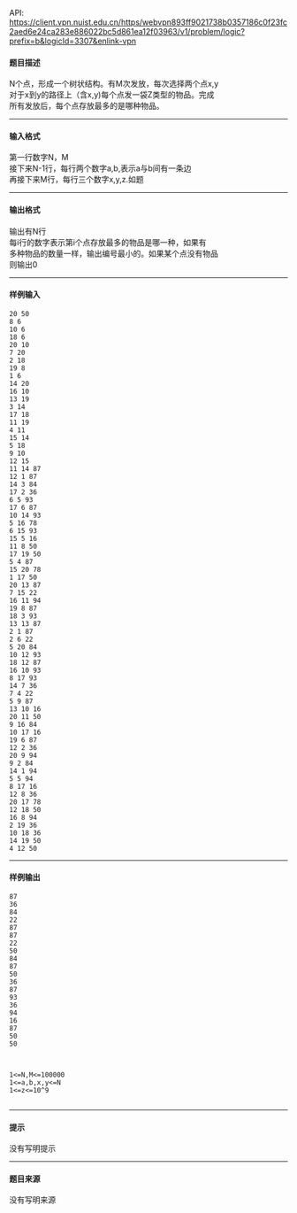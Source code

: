 API: https://client.vpn.nuist.edu.cn/https/webvpn893ff9021738b0357186c0f23fc2aed6e24ca283e886022bc5d861ea12f03963/v1/problem/logic?prefix=b&logicId=3307&enlink-vpn

#### 题目描述

N个点，形成一个树状结构。有M次发放，每次选择两个点x,y  
对于x到y的路径上（含x,y)每个点发一袋Z类型的物品。完成  
所有发放后，每个点存放最多的是哪种物品。

---

#### 输入格式

第一行数字N，M  
接下来N-1行，每行两个数字a,b,表示a与b间有一条边  
再接下来M行，每行三个数字x,y,z.如题

---

#### 输出格式

  

输出有N行  
每i行的数字表示第i个点存放最多的物品是哪一种，如果有  
多种物品的数量一样，输出编号最小的。如果某个点没有物品  
则输出0

---

#### 样例输入
```
20 50
8 6
10 6
18 6
20 10
7 20
2 18
19 8
1 6
14 20
16 10
13 19
3 14
17 18
11 19
4 11
15 14
5 18
9 10
12 15
11 14 87
12 1 87
14 3 84
17 2 36
6 5 93
17 6 87
10 14 93
5 16 78
6 15 93
15 5 16
11 8 50
17 19 50
5 4 87
15 20 78
1 17 50
20 13 87
7 15 22
16 11 94
19 8 87
18 3 93
13 13 87
2 1 87
2 6 22
5 20 84
10 12 93
18 12 87
16 10 93
8 17 93
14 7 36
7 4 22
5 9 87
13 10 16
20 11 50
9 16 84
10 17 16
19 6 87
12 2 36
20 9 94
9 2 84
14 1 94
5 5 94
8 17 16
12 8 36
20 17 78
12 18 50
16 8 94
2 19 36
10 18 36
14 19 50
4 12 50

```

---

#### 样例输出
```
87
36
84
22
87
87
22
50
84
87
50
36
87
93
36
94
16
87
50
50



1<=N,M<=100000
1<=a,b,x,y<=N
1<=z<=10^9


```

---

#### 提示

没有写明提示

---

#### 题目来源

没有写明来源